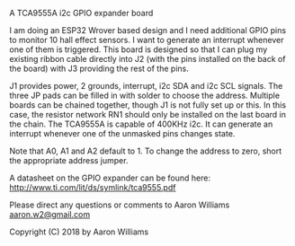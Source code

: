 A TCA9555A i2c GPIO expander board

I am doing an ESP32 Wrover based design and I need additional GPIO pins to
monitor 10 hall effect sensors. I want to generate an interrupt whenever one
of them is triggered. This board is designed so that I can plug my existing
ribbon cable directly into J2 (with the pins installed on the back of the
board) with J3 providing the rest of the pins.

J1 provides power, 2 grounds, interrupt, i2c SDA and i2c SCL signals.
The three JP pads can be filled in with solder to choose the address.
Multiple boards can be chained together, though J1 is not fully set up
or this. In this case, the resistor network RN1 should only be installed
on the last board in the chain. The TCA9555A is capable of 400KHz i2c.
It can generate an interrupt whenever one of the unmasked pins changes state.

Note that A0, A1 and A2 default to 1.  To change the address to zero, short
the appropriate address jumper.

A datasheet on the GPIO expander can be found here:
http://www.ti.com/lit/ds/symlink/tca9555.pdf

Please direct any questions or comments to Aaron Williams <aaron.w2@gmail.com>

Copyright (C) 2018 by Aaron Williams
